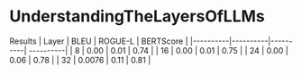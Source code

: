 # UnderstandingTheLayersOfLLMs


Results 
| Layer | BLEU | ROGUE-L | BERTScore |
|----------|----------|----------| ----------|
| 8   | 0.00   | 0.01   | 0.74   |
| 16   | 0.00   | 0.01   | 0.75   |
| 24   | 0.00   | 0.06  | 0.78   | 
| 32   | 0.0076   | 0.11  | 0.81   |
